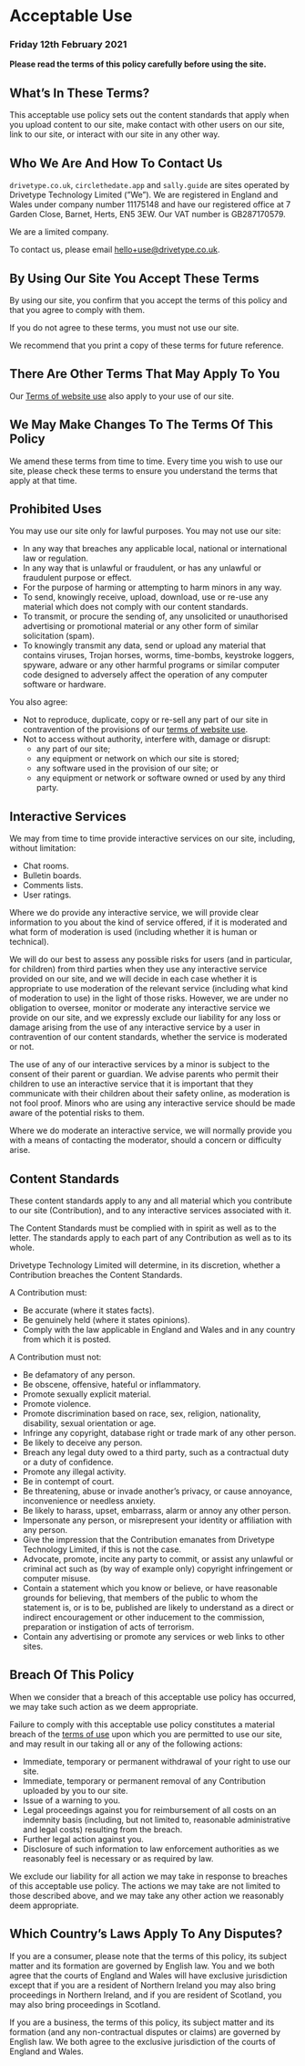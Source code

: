 # Acceptable Use
### Friday 12th February 2021

**Please read the terms of this policy carefully before using the site.**

## What’s In These Terms?

This acceptable use policy sets out the content standards that apply when you upload content to our site, make contact with other users on our site, link to our site, or interact with our site in any other way.

## Who We Are And How To Contact Us

`drivetype.co.uk`, `circlethedate.app` and `sally.guide` are sites operated by Drivetype Technology Limited (”We”). We are registered in England and Wales under company number 11175148 and have our registered office at 7 Garden Close, Barnet, Herts, EN5 3EW. Our VAT number is GB287170579.

We are a limited company.

To contact us, please email hello+use@drivetype.co.uk.

## By Using Our Site You Accept These Terms

By using our site, you confirm that you accept the terms of this policy and that you agree to comply with them.

If you do not agree to these terms, you must not use our site.

We recommend that you print a copy of these terms for future reference.

## There Are Other Terms That May Apply To You

Our [Terms of website use](/website-terms) also apply to your use of our site.

## We May Make Changes To The Terms Of This Policy

We amend these terms from time to time. Every time you wish to use our site, please check these terms to ensure you understand the terms that apply at that time.

## Prohibited Uses

You may use our site only for lawful purposes. You may not use our site:

- In any way that breaches any applicable local, national or international law or regulation.
- In any way that is unlawful or fraudulent, or has any unlawful or fraudulent purpose or effect.
- For the purpose of harming or attempting to harm minors in any way.
- To send, knowingly receive, upload, download, use or re-use any material which does not comply with our content standards.
- To transmit, or procure the sending of, any unsolicited or unauthorised advertising or promotional material or any other form of similar solicitation (spam).
- To knowingly transmit any data, send or upload any material that contains viruses, Trojan horses, worms, time-bombs, keystroke loggers, spyware, adware or any other harmful programs or similar computer code designed to adversely affect the operation of any computer software or hardware.

You also agree:

- Not to reproduce, duplicate, copy or re-sell any part of our site in contravention of the provisions of our [terms of website use](/website-terms).
- Not to access without authority, interfere with, damage or disrupt:
  - any part of our site;
  - any equipment or network on which our site is stored;
  - any software used in the provision of our site; or
  - any equipment or network or software owned or used by any third party.

## Interactive Services

We may from time to time provide interactive services on our site, including, without limitation:
- Chat rooms.
- Bulletin boards.
- Comments lists.
- User ratings.

Where we do provide any interactive service, we will provide clear information to you about the kind of service offered, if it is moderated and what form of moderation is used (including whether it is human or technical).

We will do our best to assess any possible risks for users (and in particular, for children) from third parties when they use any interactive service provided on our site, and we will decide in each case whether it is appropriate to use moderation of the relevant service (including what kind of moderation to use) in the light of those risks. However, we are under no obligation to oversee, monitor or moderate any interactive service we provide on our site, and we expressly exclude our liability for any loss or damage arising from the use of any interactive service by a user in contravention of our content standards, whether the service is moderated or not.

The use of any of our interactive services by a minor is subject to the consent of their parent or guardian. We advise parents who permit their children to use an interactive service that it is important that they communicate with their children about their safety online, as moderation is not fool proof. Minors who are using any interactive service should be made aware of the potential risks to them.

Where we do moderate an interactive service, we will normally provide you with a means of contacting the moderator, should a concern or difficulty arise.

## Content Standards

These content standards apply to any and all material which you contribute to our site (Contribution), and to any interactive services associated with it.

The Content Standards must be complied with in spirit as well as to the letter. The standards apply to each part of any Contribution as well as to its whole.

Drivetype Technology Limited will determine, in its discretion, whether a Contribution breaches the Content Standards.

A Contribution must:
- Be accurate (where it states facts).
- Be genuinely held (where it states opinions).
- Comply with the law applicable in England and Wales and in any country from which it is posted.

A Contribution must not:
- Be defamatory of any person.
- Be obscene, offensive, hateful or inflammatory.
- Promote sexually explicit material.
- Promote violence.
- Promote discrimination based on race, sex, religion, nationality, disability, sexual orientation or age.
- Infringe any copyright, database right or trade mark of any other person.
- Be likely to deceive any person.
- Breach any legal duty owed to a third party, such as a contractual duty or a duty of confidence.
- Promote any illegal activity.
- Be in contempt of court.
- Be threatening, abuse or invade another’s privacy, or cause annoyance, inconvenience or needless anxiety.
- Be likely to harass, upset, embarrass, alarm or annoy any other person.
- Impersonate any person, or misrepresent your identity or affiliation with any person.
- Give the impression that the Contribution emanates from Drivetype Technology Limited, if this is not the case.
- Advocate, promote, incite any party to commit, or assist any unlawful or criminal act such as (by way of example only) copyright infringement or computer misuse.
- Contain a statement which you know or believe, or have reasonable grounds for believing, that members of the public to whom the statement is, or is to be, published are likely to understand as a direct or indirect encouragement or other inducement to the commission, preparation or instigation of acts of terrorism.
- Contain any advertising or promote any services or web links to other sites.

## Breach Of This Policy

When we consider that a breach of this acceptable use policy has occurred, we may take such action as we deem appropriate.

Failure to comply with this acceptable use policy constitutes a material breach of the [terms of use](/website-terms) upon which you are permitted to use our site, and may result in our taking all or any of the following actions:

- Immediate, temporary or permanent withdrawal of your right to use our site.
- Immediate, temporary or permanent removal of any Contribution uploaded by you to our site.
- Issue of a warning to you.
- Legal proceedings against you for reimbursement of all costs on an indemnity basis (including, but not limited to, reasonable administrative and legal costs) resulting from the breach.
- Further legal action against you.
- Disclosure of such information to law enforcement authorities as we reasonably feel is necessary or as required by law.

We exclude our liability for all action we may take in response to breaches of this acceptable use policy. The actions we may take are not limited to those described above, and we may take any other action we reasonably deem appropriate.

## Which Country’s Laws Apply To Any Disputes?

If you are a consumer, please note that the terms of this policy, its subject matter and its formation are governed by English law. You and we both agree that the courts of England and Wales will have exclusive jurisdiction except that if you are a resident of Northern Ireland you may also bring proceedings in Northern Ireland, and if you are resident of Scotland, you may also bring proceedings in Scotland.

If you are a business, the terms of this policy, its subject matter and its formation (and any non-contractual disputes or claims) are governed by English law. We both agree to the exclusive jurisdiction of the courts of England and Wales.
